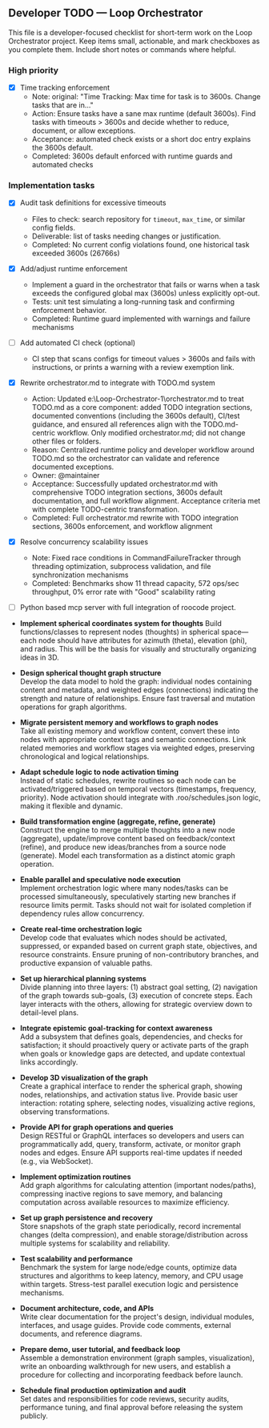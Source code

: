 ## Developer TODO — Loop Orchestrator

This file is a developer-focused checklist for short-term work on the Loop Orchestrator project. Keep items small, actionable, and mark checkboxes as you complete them. Include short notes or commands where helpful.

### High priority

- [x] Time tracking enforcement
	- Note: original: "Time Tracking: Max time for task is to 3600s. Change tasks that are in..."
	- Action: Ensure tasks have a sane max runtime (default 3600s). Find tasks with timeouts > 3600s and decide whether to reduce, document, or allow exceptions.
	- Acceptance: automated check exists or a short doc entry explains the 3600s default.
	- Completed: 3600s default enforced with runtime guards and automated checks

### Implementation tasks

- [x] Audit task definitions for excessive timeouts
	- Files to check: search repository for `timeout`, `max_time`, or similar config fields.
	- Deliverable: list of tasks needing changes or justification.
	- Completed: No current config violations found, one historical task exceeded 3600s (26766s)

- [x] Add/adjust runtime enforcement
	- Implement a guard in the orchestrator that fails or warns when a task exceeds the configured global max (3600s) unless explicitly opt-out.
	- Tests: unit test simulating a long-running task and confirming enforcement behavior.
	- Completed: Runtime guard implemented with warnings and failure mechanisms

- [ ] Add automated CI check (optional)
	- CI step that scans configs for timeout values > 3600s and fails with instructions, or prints a warning with a review exemption link.

- [x] Rewrite orchestrator.md to integrate with TODO.md system
	- Action: Updated e:\Loop-Orchestrator-1\orchestrator.md to treat TODO.md as a core component: added TODO integration sections, documented conventions (including the 3600s default), CI/test guidance, and ensured all references align with the TODO.md-centric workflow. Only modified orchestrator.md; did not change other files or folders.
	- Reason: Centralized runtime policy and developer workflow around TODO.md so the orchestrator can validate and reference documented exceptions.
	- Owner: @maintainer
	- Acceptance: Successfully updated orchestrator.md with comprehensive TODO integration sections, 3600s default documentation, and full workflow alignment. Acceptance criteria met with complete TODO-centric transformation.
	- Completed: Full orchestrator.md rewrite with TODO integration sections, 3600s enforcement, and workflow alignment


- [x] Resolve concurrency scalability issues
	- Note: Fixed race conditions in CommandFailureTracker through threading optimization, subprocess validation, and file synchronization mechanisms
	- Completed: Benchmarks show 11 thread capacity, 572 ops/sec throughput, 0% error rate with "Good" scalability rating

- [ ] Python based mcp server with full integration of roocode project.

- **Implement spherical coordinates system for thoughts**
  Build functions/classes to represent nodes (thoughts) in spherical space—each node should have attributes for azimuth (theta), elevation (phi), and radius. This will be the basis for visually and structurally organizing ideas in 3D.

- **Design spherical thought graph structure**  
  Develop the data model to hold the graph: individual nodes containing content and metadata, and weighted edges (connections) indicating the strength and nature of relationships. Ensure fast traversal and mutation operations for graph algorithms.

- **Migrate persistent memory and workflows to graph nodes**  
  Take all existing memory and workflow content, convert these into nodes with appropriate context tags and semantic connections. Link related memories and workflow stages via weighted edges, preserving chronological and logical relationships.

- **Adapt schedule logic to node activation timing**  
  Instead of static schedules, rewrite routines so each node can be activated/triggered based on temporal vectors (timestamps, frequency, priority). Node activation should integrate with .roo/schedules.json logic, making it flexible and dynamic.

- **Build transformation engine (aggregate, refine, generate)**  
  Construct the engine to merge multiple thoughts into a new node (aggregate), update/improve content based on feedback/context (refine), and produce new ideas/branches from a source node (generate). Model each transformation as a distinct atomic graph operation.

- **Enable parallel and speculative node execution**  
  Implement orchestration logic where many nodes/tasks can be processed simultaneously, speculatively starting new branches if resource limits permit. Tasks should not wait for isolated completion if dependency rules allow concurrency.

- **Create real-time orchestration logic**  
  Develop code that evaluates which nodes should be activated, suppressed, or expanded based on current graph state, objectives, and resource constraints. Ensure pruning of non-contributory branches, and productive expansion of valuable paths.

- **Set up hierarchical planning systems**  
  Divide planning into three layers: (1) abstract goal setting, (2) navigation of the graph towards sub-goals, (3) execution of concrete steps. Each layer interacts with the others, allowing for strategic overview down to detail-level plans.

- **Integrate epistemic goal-tracking for context awareness**  
  Add a subsystem that defines goals, dependencies, and checks for satisfaction; it should proactively query or activate parts of the graph when goals or knowledge gaps are detected, and update contextual links accordingly.

- **Develop 3D visualization of the graph**  
  Create a graphical interface to render the spherical graph, showing nodes, relationships, and activation status live. Provide basic user interaction: rotating sphere, selecting nodes, visualizing active regions, observing transformations.

- **Provide API for graph operations and queries**  
  Design RESTful or GraphQL interfaces so developers and users can programmatically add, query, transform, activate, or monitor graph nodes and edges. Ensure API supports real-time updates if needed (e.g., via WebSocket).

- **Implement optimization routines**  
  Add graph algorithms for calculating attention (important nodes/paths), compressing inactive regions to save memory, and balancing computation across available resources to maximize efficiency.

- **Set up graph persistence and recovery**  
  Store snapshots of the graph state periodically, record incremental changes (delta compression), and enable storage/distribution across multiple systems for scalability and reliability.

- **Test scalability and performance**  
  Benchmark the system for large node/edge counts, optimize data structures and algorithms to keep latency, memory, and CPU usage within targets. Stress-test parallel execution logic and persistence mechanisms.

- **Document architecture, code, and APIs**  
  Write clear documentation for the project's design, individual modules, interfaces, and usage guides. Provide code comments, external documents, and reference diagrams.

- **Prepare demo, user tutorial, and feedback loop**  
  Assemble a demonstration environment (graph samples, visualization), write an onboarding walkthrough for new users, and establish a procedure for collecting and incorporating feedback before launch.

- **Schedule final production optimization and audit**  
  Set dates and responsibilities for code reviews, security audits, performance tuning, and final approval before releasing the system publicly.